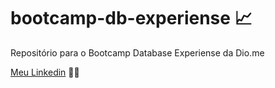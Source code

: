 # bootcamp-db-experiense 📈
Repositório para o Bootcamp Database Experiense da Dio.me

[Meu Linkedin](https://www.linkedin.com/in/eduardo-rocha-47b539158/) 👨‍🎓
